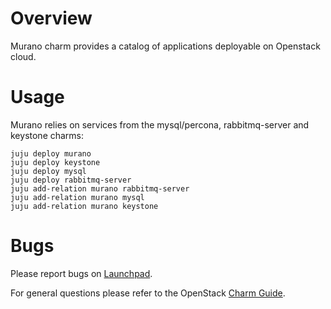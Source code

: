 # Overview

Murano charm provides a catalog of applications deployable on Openstack cloud.

# Usage

Murano relies on services from the mysql/percona, rabbitmq-server and keystone charms:

    juju deploy murano
    juju deploy keystone
    juju deploy mysql
    juju deploy rabbitmq-server
    juju add-relation murano rabbitmq-server
    juju add-relation murano mysql
    juju add-relation murano keystone


# Bugs

Please report bugs on [Launchpad](https://bugs.launchpad.net/charm-murano/+filebug).

For general questions please refer to the OpenStack [Charm Guide](https://github.com/openstack/charm-guide).
